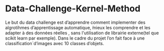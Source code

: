 # Data-Challenge-Kernel-Method
Le but du data challenge est d’apprendre comment implementer des algrotihmes d’apprentissage automatique, ́mieux les comprendre et les adapter à des données réelles , sans l'utilisation de librairie externe(tel que scikit learn par exemple). ́Dans le cadre du projet l’on fait face à une classification`d’images avec 10 classes d’objets.
